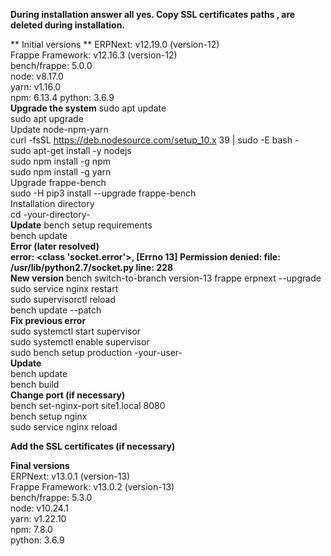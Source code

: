 **During installation answer all yes. Copy SSL certificates paths , are deleted during installation.**

** Initial versions  **
ERPNext: v12.19.0 (version-12)  
Frappe Framework: v12.16.3 (version-12)  
bench/frappe: 5.0.0  
node: v8.17.0  
yarn: v1.16.0  
npm: 6.13.4 
python: 3.6.9   
**Upgrade the system**
sudo apt update  
sudo apt upgrade  
Update node-npm-yarn  
curl -fsSL https://deb.nodesource.com/setup_10.x 39 | sudo -E bash -   
sudo apt-get install -y nodejs  
sudo npm install -g npm  
sudo npm install -g yarn  
Upgrade frappe-bench  
sudo -H pip3 install --upgrade frappe-bench  
Installation directory  
cd -your-directory-  
**Update**
bench setup requirements  
bench update  
**Error (later resolved)  
error: <class 'socket.error'>, [Errno 13] Permission denied: file: /usr/lib/python2.7/socket.py line: 228  
New version**
bench switch-to-branch version-13 frappe erpnext --upgrade  
sudo service nginx restart  
sudo supervisorctl reload  
bench update --patch  
**Fix previous error**  
sudo systemctl start supervisor  
sudo systemctl enable supervisor    
sudo bench setup production -your-user-  
**Update**  
bench update  
bench build  
**Change port (if necessary)**  
bench set-nginx-port site1.local 8080  
bench setup nginx  
sudo service nginx reload  
  
**Add the SSL certificates (if necessary)**  
   
**Final versions**  
ERPNext: v13.0.1 (version-13)  
Frappe Framework: v13.0.2 (version-13)    
bench/frappe: 5.3.0    
node: v10.24.1  
yarn: v1.22.10  
npm: 7.8.0  
python: 3.6.9  

